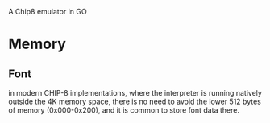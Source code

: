 A Chip8 emulator in GO


# Memory
## Font
in modern CHIP-8 implementations, where the interpreter is running natively outside the 4K memory space, there is no need to avoid the lower 512 bytes of memory (0x000-0x200), and it is common to store font data there.